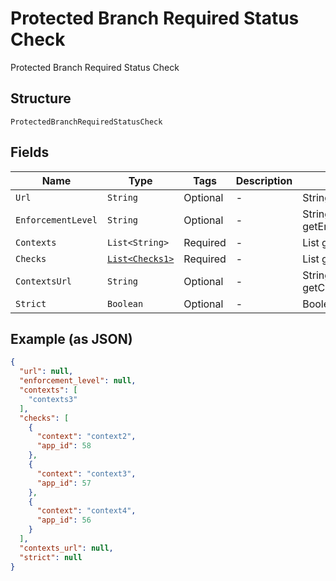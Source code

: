 
# Protected Branch Required Status Check

Protected Branch Required Status Check

## Structure

`ProtectedBranchRequiredStatusCheck`

## Fields

| Name | Type | Tags | Description | Getter | Setter |
|  --- | --- | --- | --- | --- | --- |
| `Url` | `String` | Optional | - | String getUrl() | setUrl(String url) |
| `EnforcementLevel` | `String` | Optional | - | String getEnforcementLevel() | setEnforcementLevel(String enforcementLevel) |
| `Contexts` | `List<String>` | Required | - | List<String> getContexts() | setContexts(List<String> contexts) |
| `Checks` | [`List<Checks1>`](../../doc/models/checks-1.md) | Required | - | List<Checks1> getChecks() | setChecks(List<Checks1> checks) |
| `ContextsUrl` | `String` | Optional | - | String getContextsUrl() | setContextsUrl(String contextsUrl) |
| `Strict` | `Boolean` | Optional | - | Boolean getStrict() | setStrict(Boolean strict) |

## Example (as JSON)

```json
{
  "url": null,
  "enforcement_level": null,
  "contexts": [
    "contexts3"
  ],
  "checks": [
    {
      "context": "context2",
      "app_id": 58
    },
    {
      "context": "context3",
      "app_id": 57
    },
    {
      "context": "context4",
      "app_id": 56
    }
  ],
  "contexts_url": null,
  "strict": null
}
```

